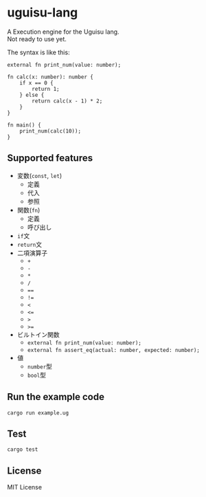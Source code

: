 # uguisu-lang
A Execution engine for the Uguisu lang.  
Not ready to use yet.

The syntax is like this:
```
external fn print_num(value: number);

fn calc(x: number): number {
    if x == 0 {
        return 1;
    } else {
        return calc(x - 1) * 2;
    }
}

fn main() {
    print_num(calc(10));
}
```

## Supported features
- 変数(`const`, `let`)
  - 定義
  - 代入
  - 参照
- 関数(`fn`)
  - 定義
  - 呼び出し
- `if`文
- `return`文
- 二項演算子
  - `+`
  - `-`
  - `*`
  - `/`
  - `==`
  - `!=`
  - `<`
  - `<=`
  - `>`
  - `>=`
- ビルトイン関数
  - `external fn print_num(value: number);`
  - `external fn assert_eq(actual: number, expected: number);`
- 値
  - `number`型
  - `bool`型

## Run the example code
```
cargo run example.ug
```

## Test
```
cargo test
```

## License
MIT License
